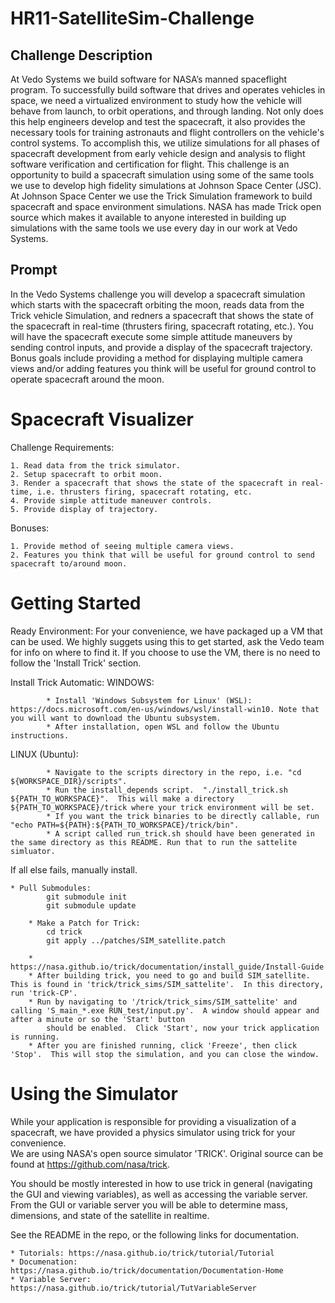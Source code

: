 # HR11-SatelliteSim-Challenge

## Challenge Description
At Vedo Systems we build software for NASA’s manned spaceflight program. To successfully build software that drives and operates vehicles in space, we need a virtualized environment to study how the vehicle will behave from launch, to orbit operations, and through landing.  Not only does this help engineers develop and test the spacecraft, it also provides the necessary tools for training astronauts and flight controllers on the vehicle's control systems.  To accomplish this, we utilize simulations for all phases of spacecraft development from early vehicle design and analysis to flight software verification and certification for flight. This challenge is an opportunity to build a spacecraft simulation using some of the same tools we use to develop high fidelity simulations at Johnson Space Center (JSC). At Johnson Space Center we use the Trick Simulation framework to build spacecraft and space environment simulations. NASA has made Trick open source which makes it available to anyone interested in building up simulations with the same tools we use every day in our work at Vedo Systems.

## Prompt
In the Vedo Systems challenge you will develop a spacecraft simulation which starts with the spacecraft orbiting the moon, reads data from the Trick vehicle Simulation, and redners a spacecraft that shows the state of the spacecraft in real-time (thrusters firing, spacecraft rotating, etc.). You will have the spacecraft execute some simple attitude maneuvers by sending control inputs, and provide a display of the spacecraft trajectory. Bonus goals include providing a method for displaying multiple camera views and/or adding features you think will be useful for ground control to operate spacecraft around the moon.

# Spacecraft Visualizer

Challenge Requirements:

	1. Read data from the trick simulator.  
	2. Setup spacecraft to orbit moon.
	3. Render a spacecraft that shows the state of the spacecraft in real-time, i.e. thrusters firing, spacecraft rotating, etc.
	4. Provide simple attitude maneuver controls.
	5. Provide display of trajectory.

Bonuses:

	1. Provide method of seeing multiple camera views.
	2. Features you think that will be useful for ground control to send spacecraft to/around moon. 

# Getting Started

Ready Environment:
	For your convenience, we have packaged up a VM that can be used.  We highly suggets using this to get started, ask the Vedo team for info on where to find it.
	If you choose to use the VM, there is no need to follow the 'Install Trick' section.

Install Trick 
Automatic:
  WINDOWS:
    
			* Install 'Windows Subsystem for Linux' (WSL): https://docs.microsoft.com/en-us/windows/wsl/install-win10. Note that you will want to download the Ubuntu subsystem.
			* After installation, open WSL and follow the Ubuntu instructions.
      
  LINUX (Ubuntu):
    
			* Navigate to the scripts directory in the repo, i.e. "cd ${WORKSPACE_DIR}/scripts".
			* Run the install_depends script.  "./install_trick.sh ${PATH_TO_WORKSPACE}".  This will make a directory ${PATH_TO_WORKSPACE}/trick where your trick environment will be set.
			* If you want the trick binaries to be directly callable, run "echo PATH=${PATH}:${PATH_TO_WORKSPACE}/trick/bin".
			* A script called run_trick.sh should have been generated in the same directory as this README. Run that to run the sattelite simluator.

If all else fails, manually install.

    * Pull Submodules:
			git submodule init
			git submodule update

		* Make a Patch for Trick:
			cd trick
			git apply ../patches/SIM_satellite.patch

		* https://nasa.github.io/trick/documentation/install_guide/Install-Guide
		* After building trick, you need to go and build SIM_satellite.  This is found in 'trick/trick_sims/SIM_sattelite'.  In this directory, run 'trick-CP'.
		* Run by navigating to '/trick/trick_sims/SIM_sattelite' and calling 'S_main_*.exe RUN_test/input.py'.  A window should appear and after a minute or so the 'Start' button 
			should be enabled.  Click 'Start', now your trick application is running.
		* After you are finished running, click 'Freeze', then click 'Stop'.  This will stop the simulation, and you can close the window.

# Using the Simulator

While your application is responsible for providing a visualization of a spacecraft, we have provided a physics simulator using trick for your convenience.  
We are using NASA's open source simulator 'TRICK'.  Original source can be found at https://github.com/nasa/trick.

You should be mostly interested in how to use trick in general (navigating the GUI and viewing variables), as well as accessing the variable server.  From the GUI
or variable server you will be able to determine mass, dimensions, and state of the satellite in realtime.

See the README in the repo, or the following links for documentation.

	* Tutorials: https://nasa.github.io/trick/tutorial/Tutorial
	* Documenation: https://nasa.github.io/trick/documentation/Documentation-Home
	* Variable Server: https://nasa.github.io/trick/tutorial/TutVariableServer
